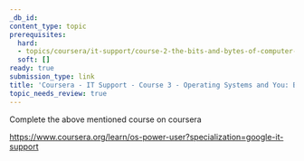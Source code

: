 ```yaml
---
_db_id:
content_type: topic
prerequisites:
  hard:
  - topics/coursera/it-support/course-2-the-bits-and-bytes-of-computer-networking
  soft: []
ready: true
submission_type: link
title: 'Coursera - IT Support - Course 3 - Operating Systems and You: Becoming a Power User'
topic_needs_review: true
---
```


Complete the above mentioned course on coursera

https://www.coursera.org/learn/os-power-user?specialization=google-it-support